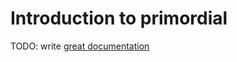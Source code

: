 # Introduction to primordial

TODO: write [great documentation](http://jacobian.org/writing/great-documentation/what-to-write/)
